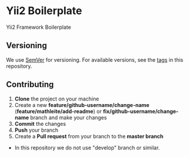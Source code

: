 # Yii2 Boilerplate

Yii2 Framework Boilerplate

## Versioning

We use [SemVer](http://semver.org/) for versioning. For available versions,
see the [tags](https://github.com/your/project/tags) in this repository.

## Contributing

 1. **Clone** the project on your machine
 2. Create a new **feature/github-username/change-name** (**feature/mathleite/add-readme**) or **fix/github-username/change-name** branch and make your changes
 3. **Commit** the changes
 4. **Push** your branch
 5. Create a **Pull request** from your branch to the **master branch**
    

 * In this repository we do not use "develop" branch or similar.
